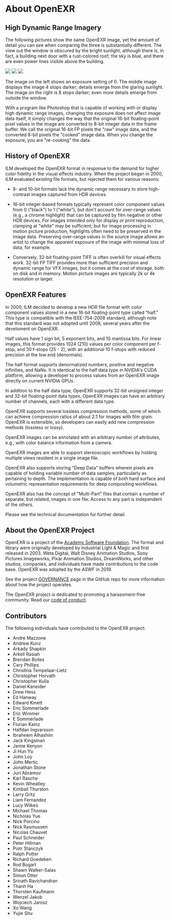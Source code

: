 # About OpenEXR

## High Dynamic Range Imagery

The following pictures show the same OpenEXR image, yet the amount of
detail you can see when comparing the three is substantially
different. The view out the window is obscured by the bright sunlight,
although there is, in fact, a building next door with a rust-colored
roof; the sky is blue, and there are even power lines visible above
the building.

[<img src="https://www.openexr.com/images/sample3_01_sm.jpg">](https://www.openexr.com/images/sample3_01.jpg)
[<img src="https://www.openexr.com/images/sample3_02_sm.jpg">](https://www.openexr.com/images/sample3_02.jpg)
[<img src="https://www.openexr.com/images/sample3_03_sm.jpg">](https://www.openexr.com/images/sample3_03.jpg)
	  
The image on the left shows an exposure setting of 0. The middle image
displays the image 4 stops darker; details emerge from the glaring
sunlight. The image on the right is 8 stops darker; even more details
emerge from outside the window.

With a program like Photoshop that is capable of working with or
display high dynamic range images, changing the exposure does not
affect image data itself, it simply changes the way that the original
16-bit floating-point pixel values in the image are converted to 8-bit
integer data in the frame buffer. We call the original 16-bit FP
pixels the "raw" image data, and the converted 8-bit pixels the
"cooked" image data. When you change the exposure, you are
"re-cooking" the data.

## History of OpenEXR

ILM developed the OpenEXR format in response to the demand for higher
color fidelity in the visual effects industry. When the project began
in 2000, ILM evaluated existing file formats, but rejected them for
various reasons:

* 8- and 10-bit formats lack the dynamic range necessary to store
  high-contrast images captured from HDR devices.
  
* 16-bit integer-based formats typically represent color component
  values from 0 ("black") to 1 ("white"), but don't account for
  over-range values (e.g., a chrome highlight) that can be captured by
  film negative or other HDR devices. For images intended only for
  display or print reproduction, clamping at "white" may be
  sufficient; but for image processing in motion picture production,
  highlights often need to be preserved in the image data. Preserving
  over-range values in the source image allows an artist to change the
  apparent exposure of the image with minimal loss of data, for
  example.

* Conversely, 32-bit floating-point TIFF is often overkill for visual
  effects work. 32-bit FP TIFF provides more than sufficient precision
  and dynamic range for VFX images, but it comes at the cost of
  storage, both on disk and in memory. Motion picture images are
  typically 2k or 4k resolution or larger.

## OpenEXR Features

In 2000, ILM decided to develop a new HDR file format with color
component values stored in a new 16-bit floating-point type called
"half." This type is compatible with the IEEE-754-2008 standard,
although note that this standard was not adopted until 2008, several
years after the develoment on OpenEXR.

Half values have 1 sign bit, 5 exponent bits, and 10 mantissa
bits. For linear images, this format provides 1024 (210) values per
color component per f-stop, and 30 f-stops (25 - 2), with an
additional 10 f-stops with reduced precision at the low end
(denormals).

The half format supports denormalized numbers, positive and negative
infinities, and NaNs. It is identical to the half data type in
NVIDIA's CUDA platform, allowing a developer to process values from an
OpenEXR image directly on current NVIDIA GPUs.

In addition to the half data type, OpenEXR supports 32-bit unsigned
integer and 32-bit floating-point data types. OpenEXR images can have
an arbitrary number of channels, each with a different data type.

OpenEXR supports several lossless compression methods, some of which
can achieve compression ratios of about 2:1 for images with film
grain. OpenEXR is extensible, so developers can easily add new
compression methods (lossless or lossy).

OpenEXR images can be annotated with an arbitrary number of
attributes, e.g., with color balance information from a camera.

OpenEXR images are able to support stereoscopic workflows by holding
multiple views resident in a single image file.

OpenEXR also supports storing "Deep Data" buffers wherein pixels are
capable of holding variable number of data samples, particularly as
pertaining to depth. The implementation is capable of both hard
surface and volumetric representation requirements for deep
compositing workflows.

OpenEXR also has the concept of "Multi-Part" files that contain a
number of separate, but related, images in one file. Access to any
part is independent of the others.

Please see the technical documentation for further detail.

## About the OpenEXR Project

OpenEXR is a project of the [Academy Software
Foundation](https://www.aswf.io).  The format and library were
originally developed by Industrial Light & Magic and first released in
2003.  Weta Digital, Walt Disney Animation Studios, Sony Pictures
Imageworks, Pixar Animation Studios, DreamWorks, and other studios,
companies, and individuals have made contributions to the code base.
OpenEXR was adopted by the ASWF in 2019.

See the project [GOVERNANCE](GOVERNANCE.md) page in the GitHub repo
for more information about how the project operates.

The OpenEXR project is dedicated to promoting a harassment-free
community. Read our [code of conduct](CODE_OF_CONDUCT.md).

## Contributors

The following individuals have contributed to the OpenEXR project:

* Andre Mazzone
* Andrew Kunz
* Arkady Shapkin
* Arkell Rasiah
* Brendan Bolles
* Cary Phillips
* Christina Tempelaar-Lietz
* Christopher Horvath
* Christopher Kulla
* Daniel Kaneider
* Drew Hess
* Ed Hanway
* Edward Kmett
* Eric Sommerlade
* Eric Wimmer
* E Sommerlade
* Florian Kainz
* Halfdan Ingvarsson
* Ibraheem Alhashim
* Jack Kingsman
* Jamie Kenyon
* Ji Hun Yu
* John Loy
* John Mertic
* Jonathan Stone
* Juri Abramov
* Karl Rasche
* Kevin Wheatley
* Kimball Thurston
* Larry Gritz
* Liam Fernandez
* Lucy Wilkes
* Michael Thomas
* Nicholas Yue
* Nick Porcino
* Nick Rasmussen
* Nicolas Chauvet
* Paul Schneider
* Peter Hillman
* Piotr Stanczyk
* Ralph Potter
* Richard Goedeken
* Rod Bogart
* Shawn Walker-Salas
* Simon Otter
* Srinath Ravichandran
* Thanh Ha
* Thorsten Kaufmann
* Wenzel Jakob
* Wojciech Jarosz
* Xo Wang
* Yujie Shu
